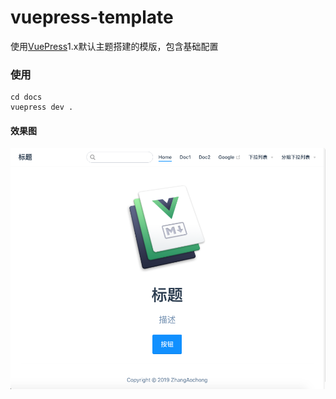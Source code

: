 # vuepress-template

使用[VuePress](https://vuepress.vuejs.org)1.x默认主题搭建的模版，包含基础配置

### 使用

```shell
cd docs
vuepress dev .
```



#### 效果图

![home](home.png)